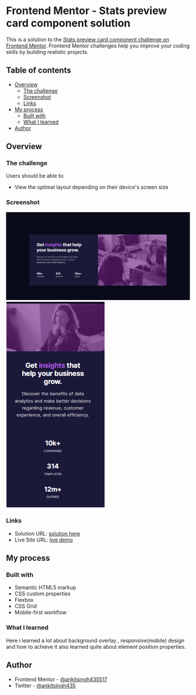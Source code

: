 # Frontend Mentor - Stats preview card component solution

This is a solution to the [Stats preview card component challenge on Frontend Mentor](https://www.frontendmentor.io/challenges/stats-preview-card-component-8JqbgoU62). Frontend Mentor challenges help you improve your coding skills by building realistic projects. 

## Table of contents

- [Overview](#overview)
  - [The challenge](#the-challenge)
  - [Screenshot](#screenshot)
  - [Links](#links)
- [My process](#my-process)
  - [Built with](#built-with)
  - [What I learned](#what-i-learned)
- [Author](#author)


## Overview

### The challenge

Users should be able to:

- View the optimal layout depending on their device's screen size

### Screenshot

![](./images/Screenshot-desktop.png)
![](./images/Screenshot-mobile.png)


### Links

- Solution URL: [solution here](https://www.frontendmentor.io/solutions/html5-css3-flexbox-mobilefirst-workflow-cssproperties-CwsZwgUqI)
- Live Site URL: [live demo](https://ankitsingh435517.github.io/Stats-preview-card-component/)

## My process

### Built with

- Semantic HTML5 markup
- CSS custom properties
- Flexbox
- CSS Grid
- Mobile-first workflow

### What I learned

Here i learned a lot about background overlay , responsive(mobile) design and how to achieve it also learned quite about element position properties.

## Author

- Frontend Mentor - [@ankitsingh435517](https://www.frontendmentor.io/profile/ankitsingh435517)
- Twitter - [@ankitsingh435](https://www.twitter.com/ankitsingh435)

